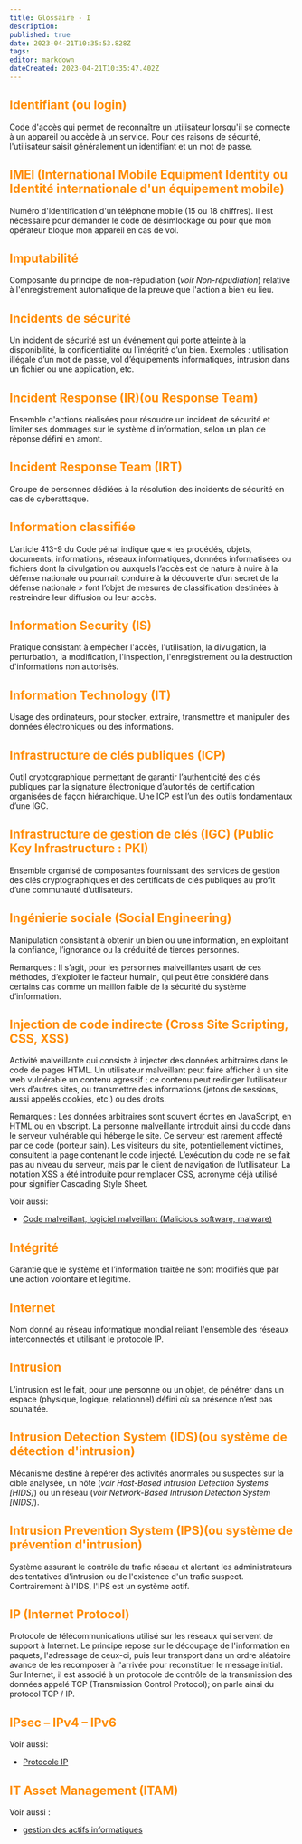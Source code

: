 ```yaml
---
title: Glossaire - I
description: 
published: true
date: 2023-04-21T10:35:53.828Z
tags: 
editor: markdown
dateCreated: 2023-04-21T10:35:47.402Z
---
```


## <span style="color: darkorange;">Identifiant (ou login)</span>
Code d'accès qui permet de reconnaître un utilisateur lorsqu'il se connecte à un appareil ou accède à un service. Pour des raisons de sécurité, l'utilisateur saisit généralement un identifiant et un mot de passe.



## <span style="color: darkorange;">IMEI (International Mobile Equipment Identity ou Identité internationale d'un équipement mobile)</span>
Numéro d'identification d'un téléphone mobile (15 ou 18 chiffres). Il est nécessaire pour demander le code de désimlockage ou pour que mon opérateur bloque mon appareil en cas de vol.



## <span style="color: darkorange;">Imputabilité</span>
Composante du principe de non-répudiation (*voir Non-répudiation*) relative à l'enregistrement automatique de la preuve que l'action a bien eu lieu.


## <span style="color: darkorange;">Incidents de sécurité</span>
Un incident de sécurité est un événement qui porte atteinte à la disponibilité, la confidentialité ou l’intégrité d’un bien. Exemples : utilisation illégale d’un mot de passe, vol d’équipements informatiques, intrusion dans un fichier ou une application, etc.



## <span style="color: darkorange;">Incident Response (IR)(ou Response Team)</span>
Ensemble d'actions réalisées pour résoudre un incident de sécurité et limiter ses dommages sur le système d'information, selon un plan de réponse défini en amont.



## <span style="color: darkorange;">Incident Response Team (IRT)</span>
Groupe de personnes dédiées à la résolution des incidents de sécurité en cas de cyberattaque.

## <span style="color: darkorange;">Information classifiée</span>
L’article 413-9 du Code pénal indique que « les procédés, objets, documents, informations, réseaux informatiques, données informatisées ou fichiers dont la divulgation ou auxquels l’accès est de nature à nuire à la défense nationale ou pourrait conduire à la découverte d’un secret de la défense nationale » font l’objet de mesures de classification destinées à restreindre leur diffusion ou leur accès.

## <span style="color: darkorange;">Information Security (IS)</span>
Pratique consistant à empêcher l'accès, l'utilisation, la divulgation, la perturbation, la modification, l'inspection, l'enregistrement ou la destruction d'informations non autorisés.



## <span style="color: darkorange;">Information Technology (IT)</span>
Usage des ordinateurs, pour stocker, extraire, transmettre et manipuler des données électroniques ou des informations.



## <span style="color: darkorange;">Infrastructure de clés publiques (ICP)</span>
Outil cryptographique permettant de garantir l’authenticité des clés publiques par la signature électronique d’autorités de certification organisées de façon hiérarchique. Une ICP est l’un des outils fondamentaux d’une IGC.


## <span style="color: darkorange;">Infrastructure de gestion de clés (IGC) (Public Key Infrastructure : PKI)</span>
Ensemble organisé de composantes fournissant des services de gestion des clés cryptographiques et des certificats de clés publiques au profit d’une communauté d’utilisateurs.



## <span style="color: darkorange;">Ingénierie sociale (Social Engineering)</span>
Manipulation consistant à obtenir un bien ou une information, en exploitant la confiance, l’ignorance ou la crédulité de tierces personnes.

Remarques : Il s’agit, pour les personnes malveillantes usant de ces méthodes, d’exploiter le facteur humain, qui peut être considéré dans certains cas comme un maillon faible de la sécurité du système d’information.


## <span style="color: darkorange;">Injection de code indirecte (Cross Site Scripting, CSS, XSS)</span>
Activité malveillante qui consiste à injecter des données arbitraires dans le code de pages HTML. Un utilisateur malveillant peut faire afficher à un site web vulnérable un contenu agressif ; ce contenu peut rediriger l’utilisateur vers d’autres sites, ou transmettre des informations (jetons de sessions, aussi appelés cookies, etc.) ou des droits.

Remarques : Les données arbitraires sont souvent écrites en JavaScript, en HTML ou en vbscript. La personne malveillante introduit ainsi du code dans le serveur vulnérable qui héberge le site. Ce serveur est rarement affecté par ce code (porteur sain). Les visiteurs du site, potentiellement victimes, consultent la page contenant le code injecté. L’exécution du code ne se fait pas au niveau du serveur, mais par le client de navigation de l’utilisateur. La notation XSS a été introduite pour remplacer CSS, acronyme déjà utilisé pour signifier Cascading Style Sheet.


Voir aussi:
+ [Code malveillant, logiciel malveillant (Malicious software, malware)](/glossaire/C)

## <span style="color: darkorange;">Intégrité</span>
Garantie que le système et l’information traitée ne sont modifiés que par une action volontaire et légitime.


## <span style="color: darkorange;">Internet</span>
Nom donné au réseau informatique mondial reliant l'ensemble des réseaux interconnectés et utilisant le protocole IP.



## <span style="color: darkorange;">Intrusion</span>
L’intrusion est le fait, pour une personne ou un objet, de pénétrer dans un espace (physique, logique, relationnel) défini où sa présence n’est pas souhaitée.


## <span style="color: darkorange;">Intrusion Detection System (IDS)(ou système de détection d'intrusion)</span>
Mécanisme destiné à repérer des activités anormales ou suspectes sur la cible analysée, un hôte (*voir Host-Based Intrusion Detection Systems [HIDS]*) ou un réseau (*voir Network-Based Intrusion Detection System [NIDS]*).



## <span style="color: darkorange;">Intrusion Prevention System (IPS)(ou système de prévention d'intrusion)</span>
Système assurant le contrôle du trafic réseau et alertant les administrateurs des tentatives d'intrusion ou de l'existence d'un trafic suspect. Contrairement à l'IDS, l'IPS est un système actif.



## <span style="color: darkorange;">IP (Internet Protocol)</span>
Protocole de télécommunications utilisé sur les réseaux qui servent de support à Internet. Le principe repose sur le découpage de l'information en paquets, l'adressage de ceux-ci, puis leur transport dans un ordre aléatoire avance de les recomposer à l'arrivée pour reconstituer le message initial. Sur Internet, il est associé à un protocole de contrôle de la transmission des données appelé TCP (Transmission Control Protocol); on parle ainsi du protocol TCP / IP.

## <span style="color: darkorange;">IPsec – IPv4 – IPv6</span>
Voir aussi:
+ [Protocole IP](/glossaire/I)


## <span style="color: darkorange;">IT Asset Management (ITAM)</span>
Voir aussi :
+ [gestion des actifs informatiques](/glossaire/G)
